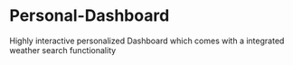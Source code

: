 # Personal-Dashboard
Highly interactive personalized Dashboard which comes with a integrated weather search functionality
